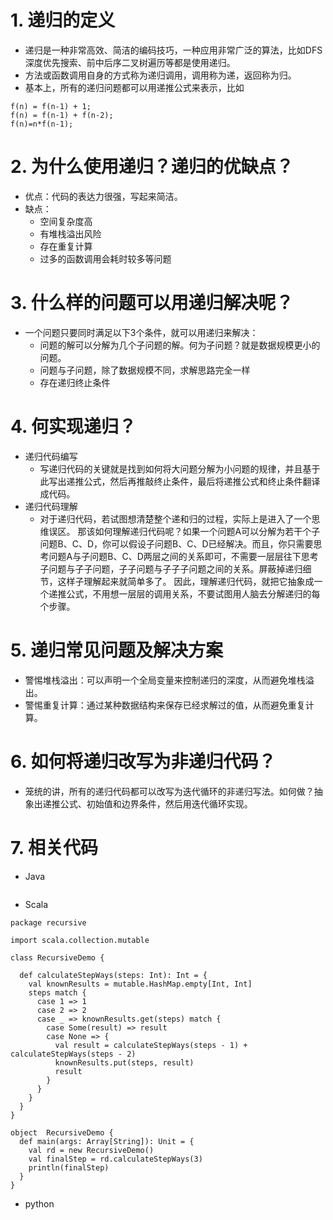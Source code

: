 # 1. 递归的定义
- 递归是一种非常高效、简洁的编码技巧，一种应用非常广泛的算法，比如DFS深度优先搜索、前中后序二叉树遍历等都是使用递归。
- 方法或函数调用自身的方式称为递归调用，调用称为递，返回称为归。
- 基本上，所有的递归问题都可以用递推公式来表示，比如
```
f(n) = f(n-1) + 1;
f(n) = f(n-1) + f(n-2);
f(n)=n*f(n-1);
```


# 2. 为什么使用递归？递归的优缺点？
- 优点：代码的表达力很强，写起来简洁。
- 缺点：
    - 空间复杂度高
    - 有堆栈溢出风险
    - 存在重复计算
    - 过多的函数调用会耗时较多等问题

# 3. 什么样的问题可以用递归解决呢？
- 一个问题只要同时满足以下3个条件，就可以用递归来解决：
    - 问题的解可以分解为几个子问题的解。何为子问题？就是数据规模更小的问题。
    - 问题与子问题，除了数据规模不同，求解思路完全一样
    - 存在递归终止条件

# 4. 何实现递归？
- 递归代码编写
    - 写递归代码的关键就是找到如何将大问题分解为小问题的规律，并且基于此写出递推公式，然后再推敲终止条件，最后将递推公式和终止条件翻译成代码。
- 递归代码理解
    - 对于递归代码，若试图想清楚整个递和归的过程，实际上是进入了一个思维误区。
那该如何理解递归代码呢？如果一个问题A可以分解为若干个子问题B、C、D，你可以假设子问题B、C、D已经解决。而且，你只需要思考问题A与子问题B、C、D两层之间的关系即可，不需要一层层往下思考子问题与子子问题，子子问题与子子子问题之间的关系。屏蔽掉递归细节，这样子理解起来就简单多了。
因此，理解递归代码，就把它抽象成一个递推公式，不用想一层层的调用关系，不要试图用人脑去分解递归的每个步骤。

# 5. 递归常见问题及解决方案
- 警惕堆栈溢出：可以声明一个全局变量来控制递归的深度，从而避免堆栈溢出。
- 警惕重复计算：通过某种数据结构来保存已经求解过的值，从而避免重复计算。

# 6. 如何将递归改写为非递归代码？
- 笼统的讲，所有的递归代码都可以改写为迭代循环的非递归写法。如何做？抽象出递推公式、初始值和边界条件，然后用迭代循环实现。

# 7. 相关代码
- Java
```

```

- Scala
```
package recursive

import scala.collection.mutable

class RecursiveDemo {

  def calculateStepWays(steps: Int): Int = {
    val knownResults = mutable.HashMap.empty[Int, Int]
    steps match {
      case 1 => 1
      case 2 => 2
      case _ => knownResults.get(steps) match {
        case Some(result) => result
        case None => {
          val result = calculateStepWays(steps - 1) + calculateStepWays(steps - 2)
          knownResults.put(steps, result)
          result
        }
      }
    }
  }
}

object  RecursiveDemo {
  def main(args: Array[String]): Unit = {
    val rd = new RecursiveDemo()
    val finalStep = rd.calculateStepWays(3)
    println(finalStep)
  }
}

```

- python
```

```
